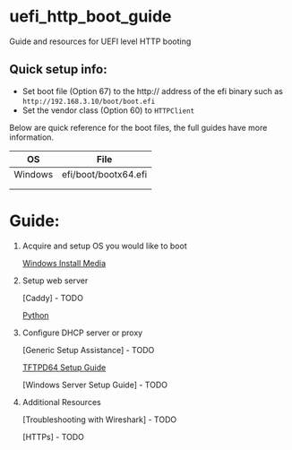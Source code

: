 # uefi_http_boot_guide
Guide and resources for UEFI level HTTP booting

## Quick setup info:
 * Set boot file (Option 67) to the http:// address of the efi binary such as `http://192.168.3.10/boot/boot.efi`
 * Set the vendor class (Option 60) to `HTTPClient`


Below are quick reference for the boot files, the full guides have more information.

| OS | File |
| -- | -- |
| Windows | efi/boot/bootx64.efi |
| | |
| | |

# Guide:
1. Acquire and setup OS you would like to boot

   [Windows Install Media](pages/os/windows.md)


1. Setup web server

   [Caddy] - TODO

   [Python](pages/web/python.md)
1. Configure DHCP server or proxy

   [Generic Setup Assistance]  - TODO

   [TFTPD64 Setup Guide](pages/TFTPD64.md)

   [Windows Server Setup Guide] - TODO

1. Additional Resources

   [Troubleshooting with Wireshark] - TODO

   [HTTPs] - TODO

